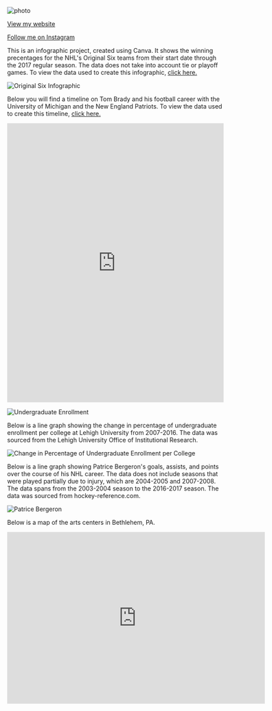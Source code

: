 ![photo](https://static1.squarespace.com/static/595e98114c8b03b59c91e1b4/t/595ee9b1bf629a49f1dc02b7/1499481355718/?format=1500w)

[View my website](https://www.sarahlepstein.com/)

[Follow me on Instagram](https://www.instagram.com/saahepstein_photography)


This is an infographic project, created using Canva. It shows the winning precentages for the NHL's Original Six teams from their start date through the 2017 regular season. The data does not take into account tie or playoff games. To view the data used to create this infographic, [click here.](https://en.wikipedia.org/wiki/List_of_all-time_NHL_standings#Regular_season) 

![Original Six Infographic](SarahEpstein.github.io/OriginalSix.png)

Below you will find a timeline on Tom Brady and his football career with the University of Michigan and the New England Patriots. To view the data used to create this timeline, [click here.](https://en.wikipedia.org/wiki/Tom_Brady) 


<iframe src='https://cdn.knightlab.com/libs/timeline3/latest/embed/index.html?source=1eYi6oxtI4oWhG3IkCiBzVLNyEqV_OAnn2dbryH264NQ&font=Default&lang=en&initial_zoom=2&height=650' width='100%' height='650' webkitallowfullscreen mozallowfullscreen allowfullscreen frameborder='0'></iframe>


![Undergraduate Enrollment](SarahEpstein.github.io/Undergraduate_Enrollment_Distribution_at_Lehigh_Percent_of_Undergraduate_Enrollment_chartbuilder.png)

Below is a line graph showing the change in percentage of undergraduate enrollment per college at Lehigh University from 2007-2016. The data was sourced from the Lehigh University Office of Institutional Research. 

![Change in Percentage of Undergraduate Enrollment per College](SarahEpstein.github.io/Change_in_Percentage_of_Undergraduate_Enrollment_Per_Year_Arts_&_Sciences_Business_Engineering_chartbuilder.png)


Below is a line graph showing Patrice Bergeron's goals, assists, and points over the course of his NHL career. The data does not include seasons that were played partially due to injury, which are 2004-2005 and 2007-2008. The data spans from the 2003-2004 season to the 2016-2017 season. The data was sourced from hockey-reference.com. 

![Patrice Bergeron](SarahEpstein.github.io/Patrice_Bergeron's_Change_in_Goals,_Assists,_and_Points_Per_Full_NHL_Season_Goals_Assists_Points_chartbuilder.png)

Below is a map of the arts centers in Bethlehem, PA. 

<iframe width="600" height="400" scrolling="no" frameborder="no" src="https://fusiontables.google.com/embedviz?q=select+col0+from+1dzkBvl3o9KRuhEzTob-VFBjxU6AWlJmGCQ7sc6yq&amp;viz=MAP&amp;h=false&amp;lat=40.61163353654582&amp;lng=-75.37162720183716&amp;t=1&amp;z=15&amp;l=col0&amp;y=2&amp;tmplt=2&amp;hml=ONE_COL_LAT_LNG"></iframe>
